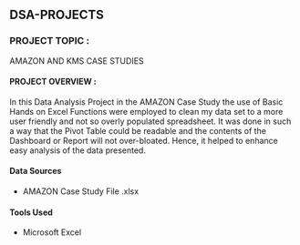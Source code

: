 ## DSA-PROJECTS

### PROJECT TOPIC : 
AMAZON AND KMS CASE STUDIES

#### PROJECT OVERVIEW :
In this Data Analysis Project in the AMAZON Case Study
the use of Basic Hands on Excel Functions were employed
to clean my data set to a more user friendly and not so
overly populated spreadsheet. It was done in such a way
that the Pivot Table could be readable and the contents
of the Dashboard or Report will not over-bloated. Hence,
it helped to enhance easy analysis of the data presented.


#### Data Sources
- AMAZON Case Study File .xlsx
  
#### Tools Used
- Microsoft Excel
  


